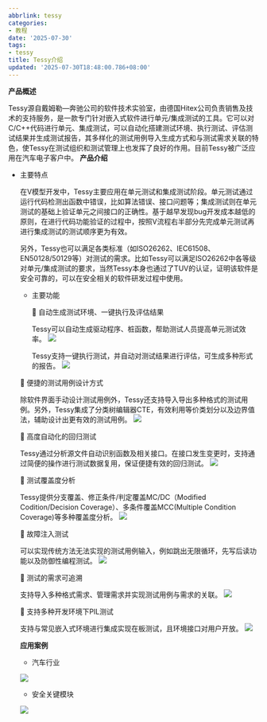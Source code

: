 ```yaml
---
abbrlink: tessy
categories:
- 教程
date: '2025-07-30'
tags:
- tessy
title: Tessy介绍
updated: '2025-07-30T18:48:00.786+08:00'
---
```

**产品概述**

Tessy源自戴姆勒—奔驰公司的软件技术实验室，由德国Hitex公司负责销售及技术的支持服务，是一款专门针对嵌入式软件进行单元/集成测试的工具。它可以对C/C++代码进行单元、集成测试，可以自动化搭建测试环境、执行测试、评估测试结果并生成测试报告，其多样化的测试用例导入生成方式和与测试需求关联的特色，使Tessy在测试组织和测试管理上也发挥了良好的作用。目前Tessy被广泛应用在汽车电子客户中。
**产品介绍**

* 主要特点

  在V模型开发中，Tessy主要应用在单元测试和集成测试阶段。单元测试通过运行代码检测出函数中错误，比如算法错误、接口问题等；集成测试则在单元测试的基础上验证单元之间接口的正确性。基于越早发现bug开发成本越低的原则，在进行代码功能验证的过程中，按照V流程右半部分先完成单元测试再进行集成测试的测试顺序更为有效。

  另外，Tessy也可以满足各类标准（如ISO26262、IEC61508、EN50128/50129等）对测试的需求。比如Tessy可以满足ISO26262中各等级对单元/集成测试的要求，当然Tessy本身也通过了TUV的认证，证明该软件是安全可靠的，可以在安全相关的软件研发过程中使用。
  * 主要功能

     自动生成测试环境、一键执行及评估结果

    Tessy可以自动生成驱动程序、桩函数，帮助测试人员提高单元测试效率。
  ![](https://img2024.cnblogs.com/blog/1736515/202401/1736515-20240115145130637-2130265592.jpg)

    Tessy支持一键执行测试，并自动对测试结果进行评估，可生成多种形式的报告。
  ![](https://img2024.cnblogs.com/blog/1736515/202401/1736515-20240115145146213-1379108612.jpg)

   便捷的测试用例设计方式

    除软件界面手动设计测试用例外，Tessy还支持导入导出多种格式的测试用例。另外，Tessy集成了分类树编辑器CTE，有效利用等价类划分以及边界值法，辅助设计出更有效的测试用例。
  ![](https://img2024.cnblogs.com/blog/1736515/202401/1736515-20240115145154695-1885141268.jpg)

   高度自动化的回归测试

    Tessy通过分析源文件自动识别函数及相关接口。在接口发生变更时，支持通过简便的操作进行测试数据复用，保证便捷有效的回归测试。
  ![](https://img2024.cnblogs.com/blog/1736515/202401/1736515-20240115145202118-1151957233.jpg)

   测试覆盖度分析

    Tessy提供分支覆盖、修正条件/判定覆盖MC/DC（Modified Codition/Decision Coverage）、多条件覆盖MCC(Multiple Condition Coverage)等多种覆盖度分析。
  ![](https://img2024.cnblogs.com/blog/1736515/202401/1736515-20240115145209037-578334972.jpg)

   故障注入测试

    可以实现传统方法无法实现的测试用例输入，例如跳出无限循环，先写后读功能以及防御性编程测试。
  ![](https://img2024.cnblogs.com/blog/1736515/202401/1736515-20240115145218147-190432401.jpg)

   测试的需求可追溯

    支持导入多种格式需求、管理需求并实现测试用例与需求的关联。
  ![](https://img2024.cnblogs.com/blog/1736515/202401/1736515-20240115145226235-1159181272.jpg)

   支持多种开发环境下PIL测试

    支持与常见嵌入式环境进行集成实现在板测试，且环境接口对用户开放。
  ![](https://img2024.cnblogs.com/blog/1736515/202401/1736515-20240115145234702-1279352885.jpg)

  **应用案例**

  * 汽车行业

  ![](https://img2024.cnblogs.com/blog/1736515/202401/1736515-20240115145244309-1541672994.jpg)

  * 安全关键模块

  ![](https://img2024.cnblogs.com/blog/1736515/202401/1736515-20240115145252423-1406918416.jpg)

